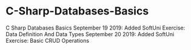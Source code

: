 # C-Sharp-Databases-Basics
C Sharp Databases Basics
September 19 2019: Added SoftUni Exercise: Data Definition And Data Types
September 20 2019: Added SoftUni Exercise: Basic CRUD Operations
